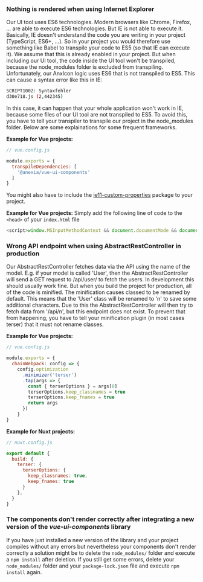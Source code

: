### Nothing is rendered when using Internet Explorer

Our UI tool uses ES6 technologies. Modern browsers like Chrome, Firefox, ... are able to execute ES6 technologies. But IE is not able to execute it.
Basically, IE doesn't understand the code you are writing in your project (TypeScript, ES6+, ...). So in your project you would therefore use something like Babel to transpile your code to ES5 (so that IE can execute it). We assume that this is already enabled in your project.
But when including our UI tool, the code inside the UI tool won't be transpiled, because the node_modules folder is excluded from transpiling. Unfortunately, our AnxIcon logic uses ES6 that is not transpiled to ES5. This can cause a syntax error like this in IE:

```bash
SCRIPT1002: Syntaxfehler
d30e718.js (2,442345)
```

In this case, it can happen that your whole application won't work in IE, because some files of our UI tool are not transpiled to ES5. To avoid this, you have to tell your transpiler to transpile our project in the node_modules folder. Below are some explainations for some frequent frameworks.

**Example for Vue projects:**
```javascript
// vue.config.js

module.exports = {
  transpileDependencies: [
    '@anexia/vue-ui-components'
  ]
}
```

You might also have to include the [ie11-custom-properties](https://www.npmjs.com/package/ie11-custom-properties) package to your project.

**Example for Vue projects:**
Simply add the following line of code to the ```<head>``` of your ```index.html``` file

```javascript
<script>window.MSInputMethodContext && document.documentMode && document.write('<script src="https://cdn.jsdelivr.net/gh/nuxodin/ie11CustomProperties@4.1.0/ie11CustomProperties.min.js"><\x2fscript>');</script>
```

### Wrong API endpoint when using AbstractRestController in production

Our AbstractRestController fetches data via the API using the name of the model. E.g. if your model is called 'User', then the AbstractRestController will send a GET request to /api/user/ to fetch the users. In development this should usually work fine. But when you build the project for production, all of the code is minified. The minification causes classed to be renamed by default. This means that the 'User' class will be renamed to 'n' to save some additional characters. Due to this the AbstractRestController will then try to fetch data from '/api/n', but this endpoint does not exist. To prevent that from happening, you have to tell your minification plugin (in most cases terser) that it must not rename classes.  

**Example for Vue projects:**
```javascript
// vue.config.js

module.exports = {
  chainWebpack: config => {
    config.optimization
      .minimizer('terser')
      .tap(args => {
        const { terserOptions } = args[0]
        terserOptions.keep_classnames = true
        terserOptions.keep_fnames = true
        return args
      })
    }
}
```

**Example for Nuxt projects:**

```javascript
// nuxt.config.js

export default {
  build: {
    terser: {
      terserOptions: {
        keep_classnames: true,
        keep_fnames: true
      }
    },
  }
}
```

### The components don't render correctly after integrating a new version of the *vue-ui-components* library

If you have just installed a new version of the library and your project compiles without any errors but nevertheless your components don't render correctly a solution might be to delete the ```node_modules/``` folder and execute a ```npm install``` after deletion. If you still get some errors, delete your ```node_modules/``` folder and your ```package-lock.json``` file and execute ```npm install``` again.